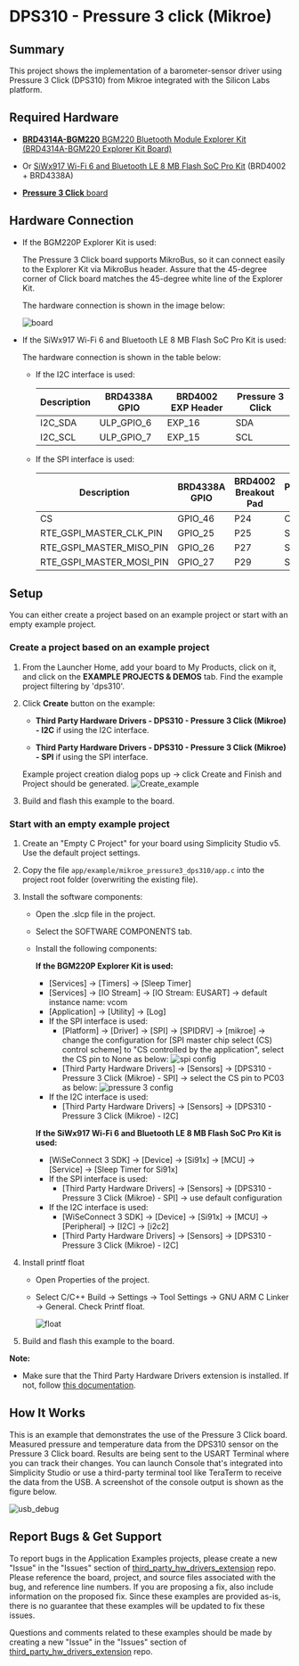 # DPS310 - Pressure 3 click (Mikroe) #

## Summary ##

This project shows the implementation of a barometer-sensor driver using Pressure 3 Click (DPS310) from Mikroe integrated with the Silicon Labs platform.

## Required Hardware ##

- [**BRD4314A-BGM220** BGM220 Bluetooth Module Explorer Kit (BRD4314A-BGM220 Explorer Kit Board)](https://www.silabs.com/development-tools/wireless/bluetooth/bgm220-explorer-kit?tab=overview)

- Or [SiWx917 Wi-Fi 6 and Bluetooth LE 8 MB Flash SoC Pro Kit](https://www.silabs.com/development-tools/wireless/wi-fi/siwx917-pk6031a-wifi-6-bluetooth-le-soc-pro-kit) (BRD4002 + BRD4338A)

- [**Pressure 3 Click** board](https://www.mikroe.com/pressure-3-click)

## Hardware Connection ##

- If the BGM220P Explorer Kit is used:

  The Pressure 3 Click board supports MikroBus, so it can connect easily to the Explorer Kit via MikroBus header. Assure that the 45-degree corner of Click board matches the 45-degree white line of the Explorer Kit.

  The hardware connection is shown in the image below:

  ![board](image/hardware_connection.png "BGM220 Explorer Kit Board and Pressure 3 Click Board")

- If the SiWx917 Wi-Fi 6 and Bluetooth LE 8 MB Flash SoC Pro Kit is used:

  The hardware connection is shown in the table below:

  - If the I2C interface is used:

    | Description  | BRD4338A GPIO | BRD4002 EXP Header | Pressure 3 Click   |
    | -------------| ------------- | ------------------ | ------------------ |
    | I2C_SDA      | ULP_GPIO_6    | EXP_16             | SDA                |
    | I2C_SCL      | ULP_GPIO_7    | EXP_15             | SCL                |

  - If the SPI interface is used:

    | Description  | BRD4338A GPIO            | BRD4002 Breakout Pad | Pressure 3 click   |
    | -------------| ------------------------ | -------------------- | ------------------ |
    | CS           | GPIO_46                  | P24                  | CS                 |
    | RTE_GSPI_MASTER_CLK_PIN  | GPIO_25      | P25                  | SCK                |
    | RTE_GSPI_MASTER_MISO_PIN | GPIO_26      | P27                  | SDO                |
    | RTE_GSPI_MASTER_MOSI_PIN | GPIO_27      | P29                  | SDI                |

## Setup ##

You can either create a project based on an example project or start with an empty example project.

### Create a project based on an example project ###

1. From the Launcher Home, add your board to My Products, click on it, and click on the **EXAMPLE PROJECTS & DEMOS** tab. Find the example project filtering by 'dps310'.

2. Click **Create** button on the example:

    - **Third Party Hardware Drivers - DPS310 - Pressure 3 Click (Mikroe) - I2C** if using the I2C interface.

    - **Third Party Hardware Drivers - DPS310 - Pressure 3 Click (Mikroe) - SPI** if using the SPI interface.

    Example project creation dialog pops up -> click Create and Finish and Project should be generated.
    ![Create_example](image/create_example.png)

3. Build and flash this example to the board.

### Start with an empty example project ###

1. Create an "Empty C Project" for your board using Simplicity Studio v5. Use the default project settings.

2. Copy the file `app/example/mikroe_pressure3_dps310/app.c` into the project root folder (overwriting the existing file).

3. Install the software components:

    - Open the .slcp file in the project.
    - Select the SOFTWARE COMPONENTS tab.
    - Install the following components:

      **If the BGM220P Explorer Kit is used:**

        - [Services] → [Timers] → [Sleep Timer]
        - [Services] → [IO Stream] → [IO Stream: EUSART] → default instance name: vcom
        - [Application] → [Utility] → [Log]
        - If the SPI interface is used:
            - [Platform] → [Driver] → [SPI] → [SPIDRV] → [mikroe] → change the configuration for [SPI master chip select (CS) control scheme] to "CS controlled by the application", select the CS pin to None as below:
               ![spi config](image/spi_config.png)
            - [Third Party Hardware Drivers] → [Sensors] → [DPS310 - Pressure 3 Click (Mikroe) - SPI] → select the CS pin to PC03 as below:
               ![pressure 3 config](image/pressure3_config.png)
        - If the I2C interface is used:
            - [Third Party Hardware Drivers] → [Sensors] → [DPS310 - Pressure 3 Click (Mikroe) - I2C]

      **If the SiWx917 Wi-Fi 6 and Bluetooth LE 8 MB Flash SoC Pro Kit is used:**

        - [WiSeConnect 3 SDK] → [Device] → [Si91x] → [MCU] → [Service] → [Sleep Timer for Si91x]
        - If the SPI interface is used:
          - [Third Party Hardware Drivers] → [Sensors] → [DPS310 - Pressure 3 Click (Mikroe) - SPI] → use default configuration
        - If the I2C interface is used:
          - [WiSeConnect 3 SDK] → [Device] → [Si91x] → [MCU] → [Peripheral] → [I2C] → [i2c2]
          - [Third Party Hardware Drivers] → [Sensors] → [DPS310 - Pressure 3 Click (Mikroe) - I2C]

4. Install printf float

    - Open Properties of the project.

    - Select C/C++ Build → Settings → Tool Settings → GNU ARM C Linker → General. Check Printf float.

      ![float](image/float.png)

5. Build and flash this example to the board.

**Note:**

- Make sure that the Third Party Hardware Drivers extension is installed. If not, follow [this documentation](https://github.com/SiliconLabs/third_party_hw_drivers_extension/blob/master/README.md#how-to-add-to-simplicity-studio-ide).

## How It Works ##

This is an example that demonstrates the use of the Pressure 3 Click board. Measured pressure and temperature data from the DPS310 sensor on the Pressure 3 Click board. Results are being sent to the USART Terminal where you can track their changes.
You can launch Console that's integrated into Simplicity Studio or use a third-party terminal tool like TeraTerm to receive the data from the USB. A screenshot of the console output is shown as the figure below.

![usb_debug](image/log.png "USB Debug Output Data")

## Report Bugs & Get Support ##

To report bugs in the Application Examples projects, please create a new "Issue" in the "Issues" section of [third_party_hw_drivers_extension](https://github.com/SiliconLabs/third_party_hw_drivers_extension) repo. Please reference the board, project, and source files associated with the bug, and reference line numbers. If you are proposing a fix, also include information on the proposed fix. Since these examples are provided as-is, there is no guarantee that these examples will be updated to fix these issues.

Questions and comments related to these examples should be made by creating a new "Issue" in the "Issues" section of [third_party_hw_drivers_extension](https://github.com/SiliconLabs/third_party_hw_drivers_extension) repo.
